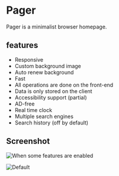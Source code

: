 # Pager
Pager is a minimalist browser homepage.

## features
 - Responsive
 - Custom background image
 - Auto renew background
 - Fast
 - All operations are done on the front-end
 - Data is only stored on the client
 - Accessibility support (partial)
 - AD-free
 - Real time clock
 - Multiple search engines
 - Search history (off by default)

## Screenshot
![When some features are enabled](https://telegra.ph/file/4de51d825691dc399c336.jpg "When some features are enabled")

![Default](https://i.miji.bid/2023/12/02/81eacae0ec783de8e453246924cf8172.png "Default")